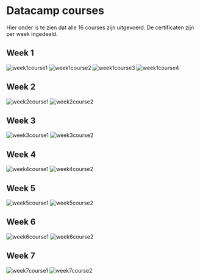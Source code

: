 # Datacamp courses
Hier onder is te zien dat alle 16 courses zijn uitgevoerd. De certificaten zijn per week ingedeeld.
## Week 1
![week1course1](https://github.com/BrianWolvers/ADS/blob/main/pdftoimage/introduction%20to%20python/introduction%20to%20python-1.jpg)
![week1course2](https://github.com/BrianWolvers/ADS/blob/main/pdftoimage/Intermediatee%20Python/Intermediatee%20Python-1.jpg)
![week1course3](https://github.com/BrianWolvers/ADS/blob/main/pdftoimage/Python%20Data%20Science%20Toolbox%20(Part%201)/Python%20Data%20Science%20Toolbox%20(Part%201)-1.jpg)
![week1course4](https://github.com/BrianWolvers/ADS/blob/main/pdftoimage/Python%20Data%20Science%20Toolbox%20(Part%202)/Python%20Data%20Science%20Toolbox%20(Part%202)-1.jpg)
## Week 2
![week2course1](https://github.com/BrianWolvers/ADS/blob/main/pdftoimage/Statistical%20Thinking%20in%20Python%20(Part%201)/Statistical%20Thinking%20in%20Python%20(Part%201)-1.jpg)
![week2course2](https://github.com/BrianWolvers/ADS/blob/main/pdftoimage/Machine%20Learning%20with%20scikit-learn/Machine%20Learning%20with%20scikit-learn-1.jpg)
## Week 3
![week3course1](https://github.com/BrianWolvers/ADS/blob/main/pdftoimage/Linear%20Classifiers%20in%20Python/Linear%20Classifiers%20in%20Python-1.jpg)
![week3course2](https://github.com/BrianWolvers/ADS/blob/main/pdftoimage/Introduction%20to%20Data%20Visualization%20with/Introduction%20to%20Data%20Visualization%20with-1.jpg)
## Week 4
![week4course1](https://github.com/BrianWolvers/ADS/blob/main/pdftoimage/Model%20Validation%20in%20Python/Model%20Validation%20in%20Python-1.jpg)
![week4course2](https://github.com/BrianWolvers/ADS/blob/main/pdftoimage/Data%20Manipulation%20with%20pandas/Data%20Manipulation%20with%20pandas-1.jpg)
## Week 5
![week5course1](https://github.com/BrianWolvers/ADS/blob/main/pdftoimage/Exploratory%20Data%20Analysis%20in%20Python/Exploratory%20Data%20Analysis%20in%20Python-1.jpg)
![week5course2](https://github.com/BrianWolvers/ADS/blob/main/pdftoimage/Cleaning%20Data%20in%20Python/Cleaning%20Data%20in%20Python-1.jpg)
## Week 6
![week6course1](https://github.com/BrianWolvers/ADS/blob/main/pdftoimage/Machine%20Learning%20for%20Time%20Series%20Data%20in%20Python/Machine%20Learning%20for%20Time%20Series%20Data%20in%20Python-1.jpg)
![week6course2](https://github.com/BrianWolvers/ADS/blob/main/pdftoimage/Manipulating%20Time%20Series%20Data%20in%20Python/Manipulating%20Time%20Series%20Data%20in%20Python-1.jpg)
## Week 7
![week7course1](https://github.com/BrianWolvers/ADS/blob/main/pdftoimage/Joining%20Data%20with%20pandas/Joining%20Data%20with%20pandas-1.jpg)
![week7course2](https://github.com/BrianWolvers/ADS/blob/main/pdftoimage/Time%20Series%20Analysis%20in%20Python/Time%20Series%20Analysis%20in%20Python-1.jpg)
